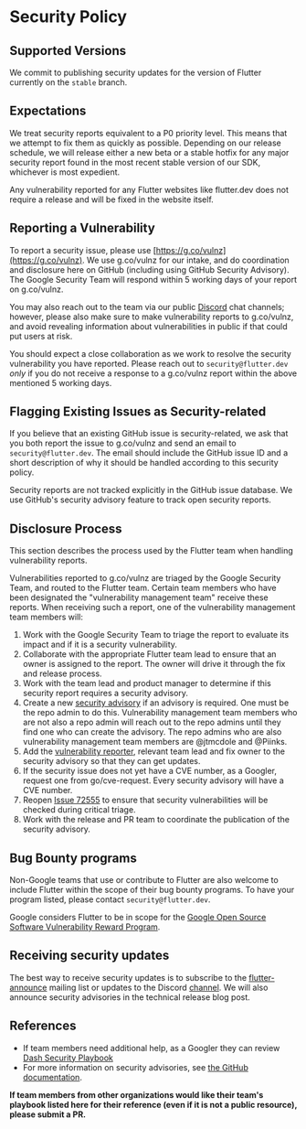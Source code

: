# Security Policy

## Supported Versions

We commit to publishing security updates for the version of Flutter currently
on the `stable` branch.

## Expectations

We treat security reports equivalent to a P0 priority level. This means that we attempt to fix them as quickly as possible.
Depending on our release schedule, we will release either a new beta or a stable hotfix for any major security report
found in the most recent stable version of our SDK, whichever is most expedient.

Any vulnerability reported for any Flutter websites like flutter.dev does not require a release and will be 
fixed in the website itself.

## Reporting a Vulnerability

To report a security issue, please use [https://g.co/vulnz](https://g.co/vulnz).
We use g.co/vulnz for our intake, and do coordination and disclosure here on
GitHub (including using GitHub Security Advisory). The Google Security Team will
respond within 5 working days of your report on g.co/vulnz.

You may also reach out to the team via our public [Discord](https://github.com/flutter/flutter/blob/master/docs/contributing/Chat.md) chat 
channels; however, please also make sure to make vulnerability reports to g.co/vulnz, and avoid revealing information about
vulnerabilities in public if that could put users at risk.

You should expect a close collaboration as we work to resolve the security vulnerability you have reported. Please reach out to
`security@flutter.dev` *only* if you do not receive a response to a g.co/vulnz report within the above mentioned 5 working days.

##  Flagging Existing Issues as Security-related

If you believe that an existing GitHub issue is security-related, we ask that you both report the issue to g.co/vulnz and send an 
email to `security@flutter.dev`. The email should include the GitHub issue ID and a short 
description of why it should be handled according to this security policy. 

Security reports are not tracked explicitly in the GitHub issue database.
We use GitHub's security advisory feature to track open security reports.

## Disclosure Process

This section describes the process used by the Flutter team when handling vulnerability reports.

Vulnerabilities reported to g.co/vulnz are triaged by the Google Security Team, and routed to
the Flutter team. Certain team members who have been designated the "vulnerability management team"
receive these reports. When receiving such a report, one of the vulnerability management team members will:

1. Work with the Google Security Team to triage the report to evaluate its impact and if it is a security vulnerability.
1. Collaborate with the appropriate Flutter team lead to ensure that an owner is assigned to the report. 
The owner will drive it through the fix and release process.
1. Work with the team lead and product manager to determine if this security report requires a security advisory.
1. Create a new [security advisory](https://github.com/flutter/flutter/security/advisories/new) if an advisory is required. 
One must be the repo admin to do this. Vulnerability management team members who are not also a repo admin will reach out to the repo admins until they find one who can create the advisory. The repo admins who are also vulnerability management team members are @jtmcdole and @Piinks.
1. Add the [vulnerability reporter](https://docs.github.com/en/free-pro-team@latest/github/managing-security-vulnerabilities/adding-a-collaborator-to-a-security-advisory), relevant team lead and fix owner to the security advisory so that they can get updates.
1. If the security issue does not yet have a CVE number, as a Googler, request one from go/cve-request. Every security advisory will have a CVE number.
1. Reopen [Issue 72555](https://github.com/flutter/flutter/issues/72555) to ensure that security vulnerabilities
will be checked during critical triage.
1. Work with the release and PR team to coordinate the publication of the security advisory.

## Bug Bounty programs

Non-Google teams that use or contribute to Flutter are also welcome to include Flutter within the scope of their bug bounty programs.
To have your program listed, please contact `security@flutter.dev`.

Google considers Flutter to be in scope for the [Google Open Source Software Vulnerability Reward Program](https://bughunters.google.com/open-source-security).

## Receiving security updates

The best way to receive security updates is to subscribe to the [flutter-announce](https://groups.google.com/g/flutter-announce) mailing list or updates to the Discord [channel](https://discord.com/channels/608014603317936148/608116355836805126).
We will also announce security advisories in the technical release blog post.

## References
- If team members need additional help, as a Googler they can review [Dash Security Playbook](https://docs.google.com/document/d/1tz3FUpXwDN-HbRFxc46S-bSx4XWwFUDJB8tnORyPJbk/edit#)
- For more information on security advisories, see 
[the GitHub documentation](https://docs.github.com/en/free-pro-team@latest/github/managing-security-vulnerabilities/managing-security-vulnerabilities-in-your-project).

**If team members from other organizations would like their team's playbook listed here for their reference (even if it is not a public resource), please submit a PR.**
